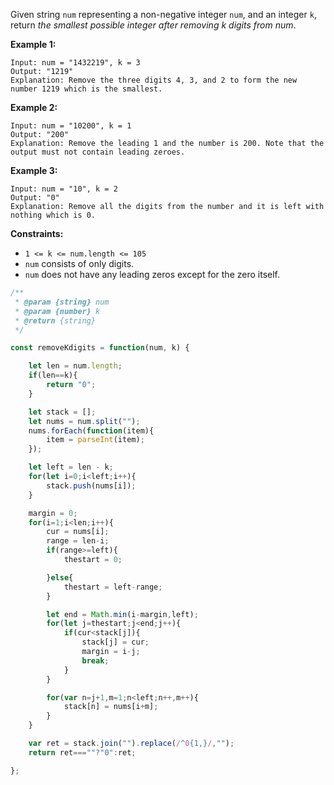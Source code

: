 Given string `num` representing a non-negative integer `num`, and an integer `k`, return *the smallest possible integer after removing k digits from num*.

 
__Example 1:__
```
Input: num = "1432219", k = 3
Output: "1219"
Explanation: Remove the three digits 4, 3, and 2 to form the new number 1219 which is the smallest.
```

__Example 2:__
```
Input: num = "10200", k = 1
Output: "200"
Explanation: Remove the leading 1 and the number is 200. Note that the output must not contain leading zeroes.
```

__Example 3:__
```
Input: num = "10", k = 2
Output: "0"
Explanation: Remove all the digits from the number and it is left with nothing which is 0.
``` 

__Constraints:__

* `1 <= k <= num.length <= 105`
* `num` consists of only digits.
* `num` does not have any leading zeros except for the zero itself.

```javascript
/**
 * @param {string} num
 * @param {number} k
 * @return {string}
 */

const removeKdigits = function(num, k) {

    let len = num.length;
    if(len==k){
        return "0";
    }

    let stack = [];
    let nums = num.split("");
    nums.forEach(function(item){
        item = parseInt(item);
    });

    let left = len - k;
    for(let i=0;i<left;i++){
        stack.push(nums[i]);
    }

    margin = 0;
    for(i=1;i<len;i++){
        cur = nums[i];
        range = len-i;
        if(range>=left){
            thestart = 0;

        }else{
            thestart = left-range;
        }

        let end = Math.min(i-margin,left);
        for(let j=thestart;j<end;j++){
            if(cur<stack[j]){
                stack[j] = cur;
                margin = i-j;
                break;
            }
        }

        for(var n=j+1,m=1;n<left;n++,m++){
            stack[n] = nums[i+m];
        }
    }

    var ret = stack.join("").replace(/^0{1,}/,"");
    return ret===""?"0":ret;

};
```